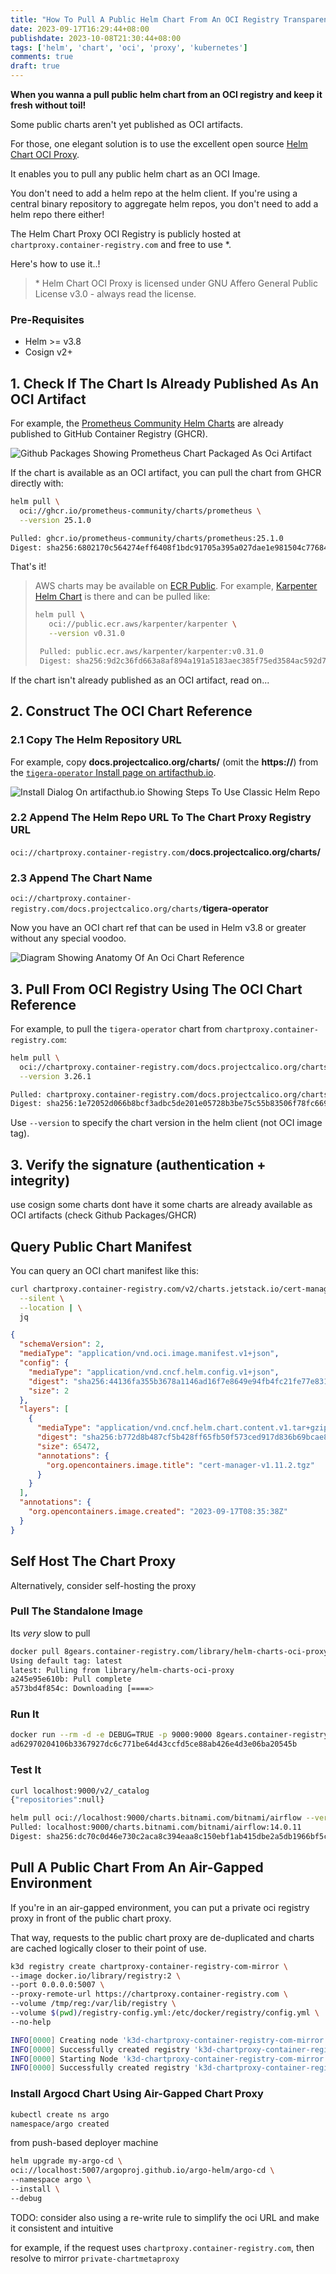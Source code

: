 ```yaml
---
title: "How To Pull A Public Helm Chart From An OCI Registry Transparently"
date: 2023-09-17T16:29:44+08:00
publishdate: 2023-10-08T21:30:44+08:00
tags: ['helm', 'chart', 'oci', 'proxy', 'kubernetes']
comments: true
draft: true
---
```


**When you wanna a pull public helm chart from an OCI registry and keep it fresh without toil!**

Some public charts aren't yet published as OCI artifacts.

For those, one elegant solution is to use the excellent open source [Helm Chart OCI Proxy](https://github.com/container-registry/helm-charts-oci-proxy).

It enables you to pull any public helm chart as an OCI Image.

You don't need to add a helm repo at the helm client. If you're using a central binary repository to aggregate helm repos, you don't need to add a helm repo there either!

The Helm Chart Proxy OCI Registry is publicly hosted at `chartproxy.container-registry.com` and free to use *.

Here's how to use it..!

> \* Helm Chart OCI Proxy is licensed under GNU Affero General Public License v3.0 - always read the license.

### Pre-Requisites

+ Helm >= v3.8
+ Cosign v2+

## 1. Check If The Chart Is Already Published As An OCI Artifact

For example, the [Prometheus Community Helm Charts](https://github.com/orgs/prometheus-community/packages?repo_name=helm-charts) are already published to GitHub Container Registry (GHCR).

![Github Packages Showing Prometheus Chart Packaged As Oci Artifact](./github-packages-chart-as-oci-image.drawio.svg "OCI Registry as Storage")

If the chart is available as an OCI artifact, you can pull the chart from GHCR directly with:

```sh
helm pull \
  oci://ghcr.io/prometheus-community/charts/prometheus \
  --version 25.1.0
```

```sh
Pulled: ghcr.io/prometheus-community/charts/prometheus:25.1.0
Digest: sha256:6802170c564274eff6408f1bdc91705a395a027dae1e981504c776845ca1965f
```

That's it!

> AWS charts may be available on [ECR Public](https://gallery.ecr.aws/search?searchTerm=chart&verified=verified&page=2). For example, [Karpenter Helm Chart](https://gallery.ecr.aws/karpenter/karpenter) is there and can be pulled like:
>
> ```sh
> helm pull \
>    oci://public.ecr.aws/karpenter/karpenter \
>    --version v0.31.0
>  ```
> ```sh
>  Pulled: public.ecr.aws/karpenter/karpenter:v0.31.0
>  Digest: sha256:9d2c36fd663a8af894a191a5183aec385f75ed3584ac592d76d06ea3b99d9d36
>  ```

If the chart isn't already published as an OCI artifact, read on...

## 2. Construct The OCI Chart Reference

### 2.1 Copy The Helm Repository URL

For example, copy **docs.projectcalico.org/charts/** (omit the **https://**) from the [`tigera-operator` Install page on artifacthub.io](https://artifacthub.io/packages/helm/projectcalico/tigera-operator?modal=install).

![Install Dialog On artifacthub.io Showing Steps To Use Classic Helm Repo](./artifacthub-install-helm-chart-from-helm-repo.drawio.svg "OCI Chart Refs: two (steps) become one")

### 2.2 Append The Helm Repo URL To The Chart Proxy Registry URL

`oci://chartproxy.container-registry.com/`**docs.projectcalico.org/charts/**

### 2.3 Append The Chart Name

`oci://chartproxy.container-registry.com/docs.projectcalico.org/charts/`**tigera-operator**

Now you have an OCI chart ref that can be used in Helm v3.8 or greater without any special voodoo.

![Diagram Showing Anatomy Of An Oci Chart Reference](./1-public-chart-oci-image-reference-cover.drawio.svg "OCI Chart Ref: That's it!")

## 3. Pull From OCI Registry Using The OCI Chart Reference

For example, to pull the `tigera-operator` chart from `chartproxy.container-registry.com`:

```sh
helm pull \
  oci://chartproxy.container-registry.com/docs.projectcalico.org/charts/tigera-operator \
  --version 3.26.1
```

```sh
Pulled: chartproxy.container-registry.com/docs.projectcalico.org/charts/tigera-operator:3.26.1
Digest: sha256:1e72052d066b8bcf3adbc5de201e05728b3be75c55b83506f78fc6691a2ce9c2
```

Use `--version` to specify the chart version in the helm client (not OCI image tag).

## 3. Verify the signature (authentication + integrity)

use cosign
some charts dont have it
some charts are already available as OCI artifacts (check Github Packages/GHCR)

## Query Public Chart Manifest

You can query an OCI chart manifest like this:

```sh
curl chartproxy.container-registry.com/v2/charts.jetstack.io/cert-manager/manifests/1.11.2 \
  --silent \
  --location | \
  jq
```

```json
{
  "schemaVersion": 2,
  "mediaType": "application/vnd.oci.image.manifest.v1+json",
  "config": {
    "mediaType": "application/vnd.cncf.helm.config.v1+json",
    "digest": "sha256:44136fa355b3678a1146ad16f7e8649e94fb4fc21fe77e8310c060f61caaff8a",
    "size": 2
  },
  "layers": [
    {
      "mediaType": "application/vnd.cncf.helm.chart.content.v1.tar+gzip",
      "digest": "sha256:b772d8b487cf5b428ff65fb50f573ced917d836b69bcae8d2b2832a360e7075a",
      "size": 65472,
      "annotations": {
        "org.opencontainers.image.title": "cert-manager-v1.11.2.tgz"
      }
    }
  ],
  "annotations": {
    "org.opencontainers.image.created": "2023-09-17T08:35:38Z"
  }
}
```

## Self Host The Chart Proxy

Alternatively, consider self-hosting the proxy

### Pull The Standalone Image

Its *very* slow to pull

```sh
docker pull 8gears.container-registry.com/library/helm-charts-oci-proxy
Using default tag: latest
latest: Pulling from library/helm-charts-oci-proxy
a245e95e610b: Pull complete 
a573bd4f854c: Downloading [====>                                              ]  1.849MB/22.85MB
```

### Run It

```sh
docker run --rm -d -e DEBUG=TRUE -p 9000:9000 8gears.container-registry.com/library/helm-charts-oci-proxy 
ad62970204106b3367927dc6c771be64d43ccfd5ce88ab426e4d3e06ba20545b
```

### Test It

```sh
curl localhost:9000/v2/_catalog
{"repositories":null}
```

```sh
helm pull oci://localhost:9000/charts.bitnami.com/bitnami/airflow --version 14.0.11  
Pulled: localhost:9000/charts.bitnami.com/bitnami/airflow:14.0.11
Digest: sha256:dc70c0d46e730c2aca8c394eaa8c150ebf1ab415dbe2a5db1966bf5ce71499a3
```

## Pull A Public Chart From An Air-Gapped Environment

If you're in an air-gapped environment, you can put a private oci registry proxy in front of the public chart proxy.

That way, requests to the public chart proxy are de-duplicated and charts are cached logically closer to their point of use.

```sh
k3d registry create chartproxy-container-registry-com-mirror \
--image docker.io/library/registry:2 \
--port 0.0.0.0:5007 \
--proxy-remote-url https://chartproxy.container-registry.com \
--volume /tmp/reg:/var/lib/registry \
--volume $(pwd)/registry-config.yml:/etc/docker/registry/config.yml \
--no-help
```

```sh
INFO[0000] Creating node 'k3d-chartproxy-container-registry-com-mirror' 
INFO[0000] Successfully created registry 'k3d-chartproxy-container-registry-com-mirror' 
INFO[0000] Starting Node 'k3d-chartproxy-container-registry-com-mirror' 
INFO[0000] Successfully created registry 'k3d-chartproxy-container-registry-com-mirror'
```

### Install Argocd Chart Using Air-Gapped Chart Proxy

```sh
kubectl create ns argo
namespace/argo created
```

from push-based deployer machine

```sh
helm upgrade my-argo-cd \
oci://localhost:5007/argoproj.github.io/argo-helm/argo-cd \
--namespace argo \
--install \
--debug
```

TODO: consider also using a re-write rule to simplify the oci URL and make it consistent and intuitive

for example, if the request uses `chartproxy.container-registry.com`, then resolve to mirror `private-chartmetaproxy`